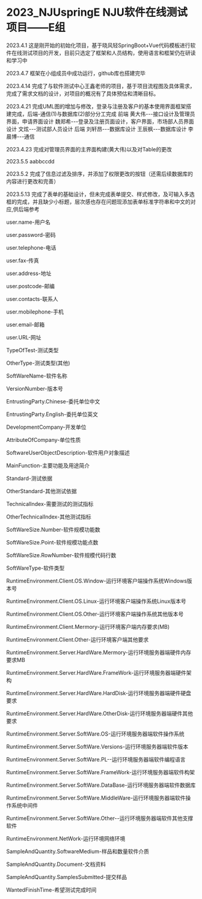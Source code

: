 # 2023_NJUspringE NJU软件在线测试项目——E组
2023.4.1
这是刚开始的初始化项目，基于晓风轻SpringBoot+Vue代码模板进行软件在线测试项目的开发，目前只选定了框架和人员结构，使用语言和框架仍在研读和学习中


2023.4.7
框架在小组成员中成功运行，github库也搭建完毕

2023.4.14
完成了与软件测试中心王鑫老师的项目，基于项目流程图及具体需求，完成了需求文档的设计，对项目的概况有了具体预估和清晰目标。

2023.4.21
完成UML图的增加与修改，登录与注册及客户的基本使用界面框架搭建完成，后端-通信(1)与数据库(2)部分分工完成
前端
黄大伟---接口设计及管理员界面，申请界面设计
魏郑希---登录及注册页面设计，客户界面，市场部人员界面设计
文炫---测试部人员设计
后端
刘轩昂---数据库设计
王辰枫---数据库设计
李晨博---通信

2023.4.23
完成对管理员界面的主界面构建(黄大伟)以及对Table的更改

2023.5.5
aabbccdd

2023.5.2
完成了信息过滤及排序，并添加了权限更改的按钮（还需后续数据库的内容进行更改和完善）

2023.5.13
完成了表单的基础设计，但未完成表单提交、样式修改，及可输入多选框的完成，并且缺少小标题，层次感也存在问题现添加表单标准字符串和中文的对应,供后端参考

user.name-用户名

user.password-密码

user.telephone-电话

user.fax-传真

user.address-地址

user.postcode-邮编

user.contacts-联系人

user.mobilephone-手机

user.email-邮箱

user.URL-网址

TypeOfTest-测试类型

OtherType-测试类型(其他)

SoftWareName-软件名称

VersionNumber-版本号

EntrustingParty.Chinese-委托单位中文

EntrustingParty.English-委托单位英文

DevelopmentCompany-开发单位

AttributeOfCompany-单位性质

SoftwareUserObjectDescription-软件用户对象描述

MainFunction-主要功能及用途简介

Standard-测试依据

OtherStandard-其他测试依据

TechnicalIndex-需要测试的测试指标

OtherTechnicalIndex-其他测试指标

SoftWareSize.Number-软件规模功能数

SoftWareSize.Point-软件规模功能点数

SoftWareSize.RowNumber-软件规模代码行数

SoftWareType-软件类型

RuntimeEnvironment.Client.OS.Window-运行环境客户端操作系统Windows版本号

RuntimeEnvironment.Client.OS.Linux-运行环境客户端操作系统Linux版本号

RuntimeEnvironment.Client.OS.Other-运行环境客户端操作系统其他版本号

RuntimeEnvironment.Client.Mermory-运行环境客户端内存要求(MB)

RuntimeEnvironment.Client.Other-运行环境客户端其他要求

RuntimeEnvironment.Server.HardWare.Mermory-运行环境服务器端硬件内存要求MB

RuntimeEnvironment.Server.HardWare.FrameWork-运行环境服务器端硬件架构

RuntimeEnvironment.Server.HardWare.HardDisk-运行环境服务器端硬件硬盘要求

RuntimeEnvironment.Server.HardWare.OtherDisk-运行环境服务器端硬件其他要求

RuntimeEnvironment.Server.SoftWare.OS-运行环境服务器端软件操作系统

RuntimeEnvironment.Server.SoftWare.Versions-运行环境服务器端软件版本

RuntimeEnvironment.Server.SoftWare.PL--运行环境服务器端软件编程语言

RuntimeEnvironment.Server.SoftWare.FrameWork-运行环境服务器端软件构架

RuntimeEnvironment.Server.SoftWare.DataBase-运行环境服务器端软件数据库

RuntimeEnvironment.Server.SoftWare.MiddleWare-运行环境服务器端软件操作系统中间件

RuntimeEnvironment.Server.SoftWare.Other--运行环境服务器端软件其他支撑软件

RuntimeEnvironment.NetWork-运行环境网络环境

SampleAndQuantity.SoftwareMedium-样品和数量软件介质

SampleAndQuantity.Document-文档资料

SampleAndQuantity.SamplesSubmitted-提交样品

WantedFinishTime-希望测试完成时间